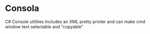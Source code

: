 # Consola
C# Console utilities
Includes an XML pretty printer and can make cmd window text selectable and "copyable"
